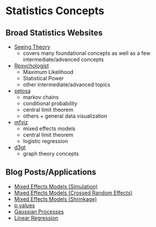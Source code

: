 # Statistics Concepts

## Broad Statistics Websites

- [Seeing Theory](https://seeing-theory.brown.edu/)
  - covers many foundational concepts as well as a few intermediate/advanced concepts
- [Rpsychologist](https://rpsychologist.com/category/d3js)
  - Maximum Likelihood
  - Statistical Power
  - other intermediate/advanced topics
- [setosa](http://setosa.io/#/)
  - markov chains
  - conditional probability
  - central limit theorem
  - others + general data visualization
- [mfviz](http://mfviz.com/#projects)
  - mixed effects models
  - central limit theorem
  - logistic regression
- [d3gt](https://d3gt.com/index.html)
  - graph theory concepts

## Blog Posts/Applications

- [Mixed Effects Models (Simulation)](http://shiny.psy.gla.ac.uk/lmem_sim/)
- [Mixed Effects Models (Crossed Random Effects)](http://shiny.psy.gla.ac.uk/Dale/crossed)
- [Mixed Effects Models (Shrinkage)](http://m-clark.github.io/posts/2019-05-14-shrinkage-in-mixed-models/)
- [p values](https://magnusnordmo.shinyapps.io/pvalue/)
- [Gaussian Processes](https://distill.pub/2019/visual-exploration-gaussian-processes/)
- [Linear Regression](https://observablehq.com/@tmcw/bring-your-own-doodles-linear-regression)